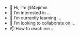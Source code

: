 - 👋 Hi, I’m @f4vjimin
- 👀 I’m interested in ...
- 🌱 I’m currently learning ...
- 💞️ I’m looking to collaborate on ...
- 📫 How to reach me ...

<!---
f4vjimin/f4vjimin is a ✨ special ✨ repository because its `README.md` (this file) appears on your GitHub profile.
You can click the Preview link to take a look at your changes.
--->
